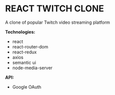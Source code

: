 # **REACT TWITCH CLONE**
A clone of popular Twitch video streaming platform
 
 **Technologies:**
- react
- react-router-dom
- react-redux
- axios
- semantic ui
- node-media-server

 **API:**
- Google OAuth